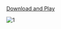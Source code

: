 [Download and Play](https://github.com/valkyrienyanko/GameMaker_PokemonProject/releases)

![1](http://imgs.fyi/img/6uv6.png)
